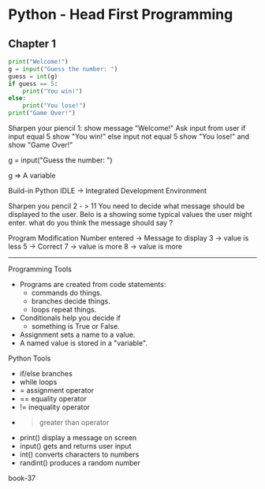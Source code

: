 # Python - Head First Programming
## Chapter 1
```py
print("Welcome!")
g = input("Guess the number: ")
guess = int(g)
if guess == 5:
    print("You win!")
else:
    print("You lose!")
print("Game Over!")
```
Sharpen your piencil 1:
show message "Welcome!"
Ask input from user
if input equal 5 show "You win!"
else input not equal 5 show "You lose!"
and show "Game Over!"

g = input("Guess the number: ")

g => A variable 

Build-in Python IDLE -> Integrated Development Environment


Sharpen you pencil 2 - > 11
You need to decide what message should be displayed to the user.
Belo is a showing some typical values the user might enter.
what do you think the message should say ?

Program Modification
Number entered -> Message to display
3 -> value is less
5 -> Correct
7 -> value is more
8 -> value is more

---

Programming Tools
* Programs are created from code statements:
    - commands do things.
    - branches decide things.
    - loops repeat things.
* Conditionals help you decide if 
    - something is True or False.
* Assignment sets a name to a value.
* A named value is stored in a "variable".

Python Tools
* if/else branches
* while loops
* = assignment operator
* == equality operator
* != inequality operator
* > greater than operator
* print() display a message on screen
* input() gets and returns user input
* int() converts characters to numbers
* randint() produces a random number

book-37